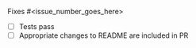 Fixes #<issue_number_goes_here>

- [ ] Tests pass
- [ ] Appropriate changes to README are included in PR
